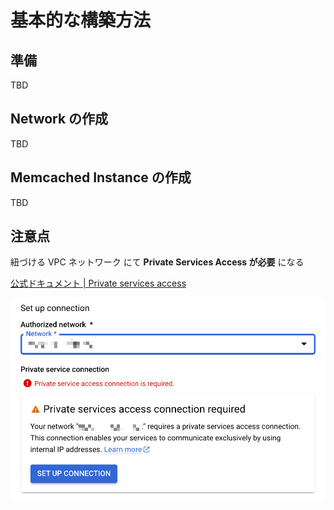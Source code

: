 # 基本的な構築方法

## 準備

TBD

## Network の作成

TBD

## Memcached Instance の作成

TBD

## 注意点

紐づける VPC ネットワーク にて **Private Services Access が必要** になる

[公式ドキュメント | Private services access](https://cloud.google.com/vpc/docs/private-services-access?hl=en)

![](./_img/psa.png)
